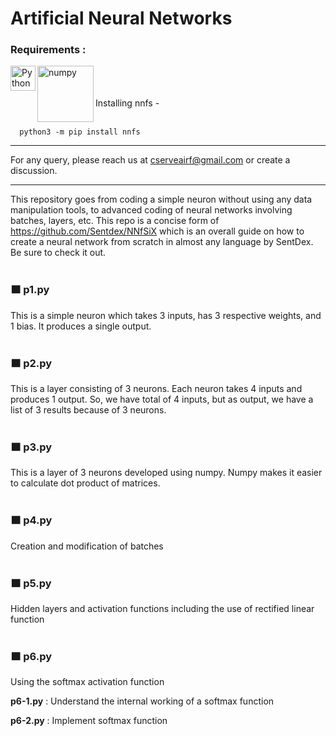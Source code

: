 # Artificial Neural Networks

### Requirements :
<img align="left" alt="Python" width="40px" src="https://img.icons8.com/color/72/python.png">
<img align="left" alt="numpy" width="90px" src="https://upload.wikimedia.org/wikipedia/commons/thumb/3/31/NumPy_logo_2020.svg/640px-NumPy_logo_2020.svg.png">
<br>
<br>
<br>
Installing nnfs -<br>
<br>  
    
      python3 -m pip install nnfs
      
***
For any query, please reach us at cserveairf@gmail.com or create a discussion.

***
This repository goes from coding a simple neuron without using any data manipulation tools, to advanced coding of neural networks involving batches, layers, etc. 
This repo is a concise form of https://github.com/Sentdex/NNfSiX which is an overall guide on how to create a neural network from scratch in almost any language by SentDex. Be sure to check it out.
<br>
<br>

### 🟧 p1.py
This is a simple neuron which takes 3 inputs, has 3 respective weights, and 1 bias. It produces a single output.
<br>
<br>

### 🟧 p2.py
This is a layer consisting of 3 neurons. Each neuron takes 4 inputs and produces 1 output. So, we have total of 4 inputs, but as output, we have a list of 3 results because of 3 neurons.
<br>
<br>

### 🟧 p3.py
This is a layer of 3 neurons developed using numpy. Numpy makes it easier to calculate dot product of matrices.
<br>
<br>

### 🟧 p4.py
Creation and modification of batches
<br>
<br>

### 🟧 p5.py
Hidden layers and activation functions including the use of rectified linear function
<br>
<br>

### 🟧 p6.py
Using the softmax activation function 

**p6-1.py** : Understand the internal working of a softmax function 

**p6-2.py** : Implement softmax function

